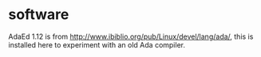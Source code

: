 # software

AdaEd 1.12 is from http://www.ibiblio.org/pub/Linux/devel/lang/ada/,
this is installed here to experiment with an old Ada compiler.

